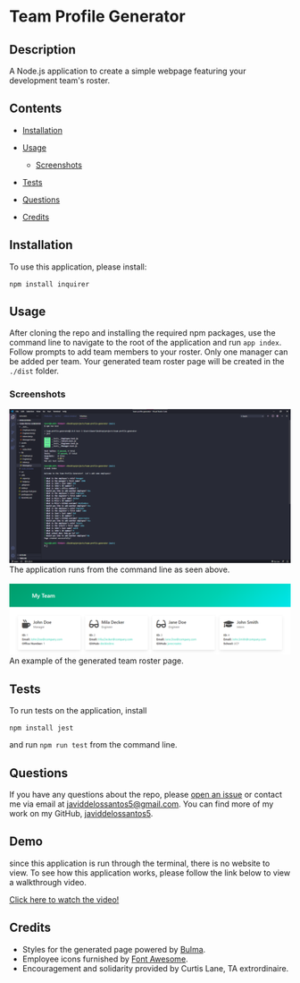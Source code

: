 # Team Profile Generator

## Description
A Node.js application to create a simple webpage featuring your development team's roster.

## Contents
* [Installation](#Installation)
* [Usage](#Usage)
  
   * [Screenshots](#Screenshots)
* [Tests](#Tests)
* [Questions](#Questions)
* [Credits](#Credits)


## Installation
To use this application, please install: 
```
npm install inquirer
```
    
## Usage
After cloning the repo and installing the required npm packages, use the command line to navigate to the root of the application and run `app index`.  Follow prompts to add team members to your roster.  Only one manager can be added per team.  Your generated team roster page will be created in the `./dist` folder. 
    

### Screenshots
![App Screenshot](./assets/images/app-screenshot.png)
The application runs from the command line as seen above.
<br/><br/>
![Page Screenshot](./assets/images/generated-page-screenshot.png)
An example of the generated team roster page.


## Tests
To run tests on the application, install
```
npm install jest
```

and run `npm run test` from the command line.
    
## Questions
If you have any questions about the repo, please [open an issue](https://github.com/javiddelossantos5) or contact me via email at javiddelossantos5@gmail.com. You can find more of my work on my GitHub, [javiddelossantos5](https://github.com/javiddelossantos5/).

## Demo
since this application is run through the terminal, there is no website to view. To see how this application works, please follow the link below to view a walkthrough video.

<a href="https://drive.google.com/file/d/1ioYNdYE-hckdsu_jZ71g-0X3K1inCW6I/view?usp=sharing" target="_blank">Click here to watch the video!</a>
    
## Credits
* Styles for the generated page powered by [Bulma](https://bulma.io/).
* Employee icons furnished by [Font Awesome](https://fontawesome.com/).
* Encouragement and solidarity provided by Curtis Lane, TA extrordinaire. 